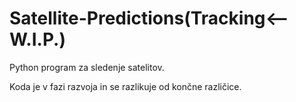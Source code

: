 # Satellite-Predictions(Tracking<--W.I.P.)
Python program za sledenje satelitov.

Koda je v fazi razvoja in se razlikuje od končne različice.
